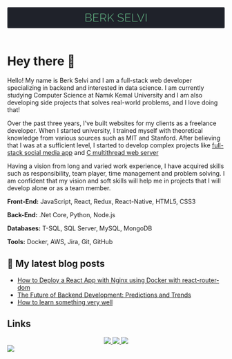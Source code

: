 <div align="center">
    <img  src="./img/header.svg" />
</div>
 
<br/>

# Hey there 👋

Hello! My name is Berk Selvi and I am a full-stack web developer specializing in backend and interested in data science. I am currently studying Computer Science at Namık Kemal University and I am also developing side projects that solves real-world problems, and I love doing that!

Over the past three years, I've built websites for my clients as a freelance developer. When I started university, I trained myself with theoretical knowledge from various sources such as MIT and Stanford. After believing that I was at a sufficient level, I started to develop complex projects like [full-stack social media app](https://github.com/berkslv/social-media-app) and [C multithread web server](https://github.com/berkslv/c-web-server)

Having a vision from long and varied work experience, I have acquired skills such as responsibility, team player, time management and problem solving. I am confident that my vision and soft skills will help me in projects that I will develop alone or as a team member.

**Front-End:** JavaScript, React, Redux, React-Native, HTML5, CSS3

**Back-End:** .Net Core, Python, Node.js

**Databases:** T-SQL, SQL Server, MySQL, MongoDB

**Tools:** Docker, AWS, Jira, Git, GitHub


## 📘 My latest blog posts

- [How to Deploy a React App with Nginx using Docker with react-router-dom](https://berkslv.medium.com/how-to-deploy-a-react-app-with-nginx-using-docker-with-react-router-dom-628d2d86d30a?source=rss-570b367bddbc------2)
- [The Future of Backend Development: Predictions and Trends](https://berkslv.medium.com/the-future-of-backend-development-predictions-and-trends-87d611b530d0?source=rss-570b367bddbc------2)
- [How to learn something very well](https://berkslv.medium.com/how-to-learn-something-very-well-56b03e434e9c?source=rss-570b367bddbc------2)


## Links

<div align="center">
    <a href="https://twitter.com/berkselvidev">
        <img width="60"  src="https://raw.githubusercontent.com/berkslv/berkslv/main/img/twitter.svg" />
    </a>
    <a href="https://www.linkedin.com/in/berkselvidev/">
        <img width="60"  src="https://raw.githubusercontent.com/berkslv/berkslv/main/img/linkedin.svg" />
    </a>
    <a href="https://medium.com/@berkselvidev">
        <img width="60"  src="https://raw.githubusercontent.com/berkslv/berkslv/main/img/medium.svg" />
    </a>
</div>

<img width="60"  src="https://notion-cover-generator-two.vercel.app/api?theme=green&type=stacked&text=CS50" />

